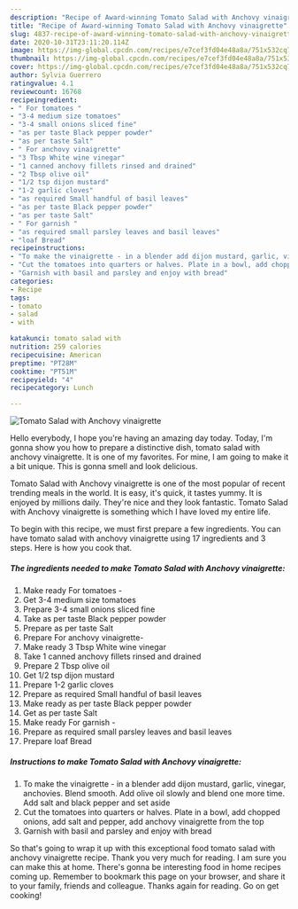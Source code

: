 ```yaml
---
description: "Recipe of Award-winning Tomato Salad with Anchovy vinaigrette"
title: "Recipe of Award-winning Tomato Salad with Anchovy vinaigrette"
slug: 4837-recipe-of-award-winning-tomato-salad-with-anchovy-vinaigrette
date: 2020-10-31T23:11:20.114Z
image: https://img-global.cpcdn.com/recipes/e7cef3fd04e48a8a/751x532cq70/tomato-salad-with-anchovy-vinaigrette-recipe-main-photo.jpg
thumbnail: https://img-global.cpcdn.com/recipes/e7cef3fd04e48a8a/751x532cq70/tomato-salad-with-anchovy-vinaigrette-recipe-main-photo.jpg
cover: https://img-global.cpcdn.com/recipes/e7cef3fd04e48a8a/751x532cq70/tomato-salad-with-anchovy-vinaigrette-recipe-main-photo.jpg
author: Sylvia Guerrero
ratingvalue: 4.1
reviewcount: 16768
recipeingredient:
- " For tomatoes "
- "3-4 medium size tomatoes"
- "3-4 small onions sliced fine"
- "as per taste Black pepper powder"
- "as per taste Salt"
- " For anchovy vinaigrette"
- "3 Tbsp White wine vinegar"
- "1 canned anchovy fillets rinsed and drained"
- "2 Tbsp olive oil"
- "1/2 tsp dijon mustard"
- "1-2 garlic cloves"
- "as required Small handful of basil leaves"
- "as per taste Black pepper powder"
- "as per taste Salt"
- " For garnish "
- "as required small parsley leaves and basil leaves"
- "loaf Bread"
recipeinstructions:
- "To make the vinaigrette - in a blender add dijon mustard, garlic, vinegar, anchovies. Blend smooth. Add olive oil slowly and blend one more time. Add salt and black pepper and set aside"
- "Cut the tomatoes into quarters or halves. Plate in a bowl, add chopped onions, add salt and pepper, add anchovy vinaigrette from the top"
- "Garnish with basil and parsley and enjoy with bread"
categories:
- Recipe
tags:
- tomato
- salad
- with

katakunci: tomato salad with 
nutrition: 259 calories
recipecuisine: American
preptime: "PT28M"
cooktime: "PT51M"
recipeyield: "4"
recipecategory: Lunch

---
```



![Tomato Salad with Anchovy vinaigrette](https://img-global.cpcdn.com/recipes/e7cef3fd04e48a8a/751x532cq70/tomato-salad-with-anchovy-vinaigrette-recipe-main-photo.jpg)

Hello everybody, I hope you're having an amazing day today. Today, I'm gonna show you how to prepare a distinctive dish, tomato salad with anchovy vinaigrette. It is one of my favorites. For mine, I am going to make it a bit unique. This is gonna smell and look delicious.



Tomato Salad with Anchovy vinaigrette is one of the most popular of recent trending meals in the world. It is easy, it's quick, it tastes yummy. It is enjoyed by millions daily. They're nice and they look fantastic. Tomato Salad with Anchovy vinaigrette is something which I have loved my entire life.


To begin with this recipe, we must first prepare a few ingredients. You can have tomato salad with anchovy vinaigrette using 17 ingredients and 3 steps. Here is how you cook that.

<!--inarticleads1-->

##### The ingredients needed to make Tomato Salad with Anchovy vinaigrette:

1. Make ready  For tomatoes -
1. Get 3-4 medium size tomatoes
1. Prepare 3-4 small onions sliced fine
1. Take as per taste Black pepper powder
1. Prepare as per taste Salt
1. Prepare  For anchovy vinaigrette-
1. Make ready 3 Tbsp White wine vinegar
1. Take 1 canned anchovy fillets rinsed and drained
1. Prepare 2 Tbsp olive oil
1. Get 1/2 tsp dijon mustard
1. Prepare 1-2 garlic cloves
1. Prepare as required Small handful of basil leaves
1. Make ready as per taste Black pepper powder
1. Get as per taste Salt
1. Make ready  For garnish -
1. Prepare as required small parsley leaves and basil leaves
1. Prepare loaf Bread




<!--inarticleads2-->

##### Instructions to make Tomato Salad with Anchovy vinaigrette:

1. To make the vinaigrette - in a blender add dijon mustard, garlic, vinegar, anchovies. Blend smooth. Add olive oil slowly and blend one more time. Add salt and black pepper and set aside
1. Cut the tomatoes into quarters or halves. Plate in a bowl, add chopped onions, add salt and pepper, add anchovy vinaigrette from the top
1. Garnish with basil and parsley and enjoy with bread




So that's going to wrap it up with this exceptional food tomato salad with anchovy vinaigrette recipe. Thank you very much for reading. I am sure you can make this at home. There's gonna be interesting food in home recipes coming up. Remember to bookmark this page on your browser, and share it to your family, friends and colleague. Thanks again for reading. Go on get cooking!
